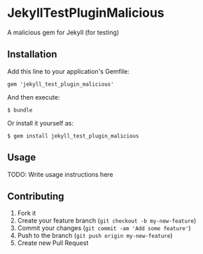 # JekyllTestPluginMalicious

A malicious gem for Jekyll (for testing)

## Installation

Add this line to your application's Gemfile:

    gem 'jekyll_test_plugin_malicious'

And then execute:

    $ bundle

Or install it yourself as:

    $ gem install jekyll_test_plugin_malicious

## Usage

TODO: Write usage instructions here

## Contributing

1. Fork it
2. Create your feature branch (`git checkout -b my-new-feature`)
3. Commit your changes (`git commit -am 'Add some feature'`)
4. Push to the branch (`git push origin my-new-feature`)
5. Create new Pull Request
